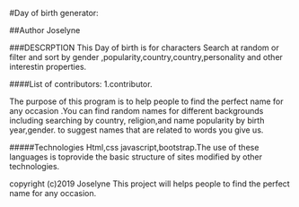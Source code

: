 #Day of birth generator:

##Author
Joselyne

###DESCRPTION
This Day of birth is for characters Search at random or filter and sort by gender ,popularity,country,country,personality and other interestin properties.

####List of contributors:
1.contributor.

The purpose of this program is to help people to  find the perfect name for any occasion .You can find random names for different backgrounds including searching by country, religion,and name popularity by birth year,gender. to suggest names that are related to words you give us.

#####Technologies
Html,css javascript,bootstrap.The use of  these languages is toprovide the basic structure of sites modified by other technologies. 

copyright (c)2019 Joselyne
This project will helps people to find the perfect name for any occasion.
